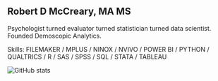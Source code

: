 ## Robert D McCreary, MA MS
Psychologist turned evaluator turned statistician turned data scientist. Founded Demoscopic Analytics.

Skills: FILEMAKER / MPLUS / NINOX / NVIVO / POWER BI / PYTHON / QUALTRICS / R / SAS / SPSS  / SQL / STATA / TABLEAU

![GitHub stats](https://github-readme-stats.vercel.app/api?username=donavenom&show_icons=true)  

